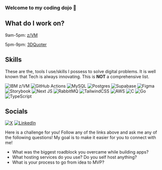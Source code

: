### Welcome to my coding dojo 👋

## What do I work on?
9am-5pm: [z/VM](https://www.ibm.com/products/zvm)

5pm-9pm: [3DQuoter](https://3dquoter.com/)

## Skills 
These are the, tools I use/skills I possess to solve digital problems. It is well known that Tech is always innovating. This is **NOT** a comprehensive list.

![IBM z/VM](https://img.shields.io/badge/-z%2FVM-blue?style=flat-square&logo=ibm&link=https%3A%2F%2Fwww.ibm.com%2Fproducts%2Fzvm)
![GitHub Actions](https://img.shields.io/badge/github%20actions-%232671E5.svg?style=for-the-badge&logo=githubactions&logoColor=white)
![MySQL](https://img.shields.io/badge/mysql-4479A1.svg?style=for-the-badge&logo=mysql&logoColor=white)
![Postgres](https://img.shields.io/badge/postgres-%23316192.svg?style=for-the-badge&logo=postgresql&logoColor=white)
![Supabase](https://img.shields.io/badge/Supabase-3ECF8E?style=for-the-badge&logo=supabase&logoColor=white)
![Figma](https://img.shields.io/badge/figma-%23F24E1E.svg?style=for-the-badge&logo=figma&logoColor=white)
![Storybook](https://img.shields.io/badge/-Storybook-FF4785?style=for-the-badge&logo=storybook&logoColor=white)
![Next JS](https://img.shields.io/badge/Next-black?style=for-the-badge&logo=next.js&logoColor=white)
![RabbitMQ](https://img.shields.io/badge/Rabbitmq-FF6600?style=for-the-badge&logo=rabbitmq&logoColor=white)
![TailwindCSS](https://img.shields.io/badge/tailwindcss-%2338B2AC.svg?style=for-the-badge&logo=tailwind-css&logoColor=white)
![AWS](https://img.shields.io/badge/AWS-%23FF9900.svg?style=for-the-badge&logo=amazon-aws&logoColor=white)
![C](https://img.shields.io/badge/c-%2300599C.svg?style=for-the-badge&logo=c&logoColor=white)
![Go](https://img.shields.io/badge/go-%2300ADD8.svg?style=for-the-badge&logo=go&logoColor=white)
![TypeScript](https://img.shields.io/badge/typescript-%23007ACC.svg?style=for-the-badge&logo=typescript&logoColor=white)


## Socials
[![X](https://img.shields.io/badge/X-%23000000.svg?style=for-the-badge&logo=X&logoColor=white 'My X Profile Page')](https://twitter.com/lisander_lopez)
[![LinkedIn](https://img.shields.io/badge/linkedin-%230077B5.svg?style=for-the-badge&logo=linkedin&logoColor=white)](https://www.linkedin.com/in/lisander-lopez-9114756a)

Here is a challenge for you! Follow any of the links above and ask me any of the following questions! My goal is to make it easier for you to connect with me!

- What was the biggest roadblock you overcame while building apps?
- What hosting services do you use? Do you self host anything?
- What is your process to go from idea to MVP?

<!--
**lisander-lopez/lisander-lopez** is a ✨ _special_ ✨ repository because its `README.md` (this file) appears on your GitHub profile.

Here are some ideas to get you started:

- 🔭 I’m currently working on ...
- 🌱 I’m currently learning ...
- 👯 I’m looking to collaborate on ...
- 🤔 I’m looking for help with ...
- 💬 Ask me about ...
- 📫 How to reach me: ...
- 😄 Pronouns: ...
- ⚡ Fun fact: ...
-->
